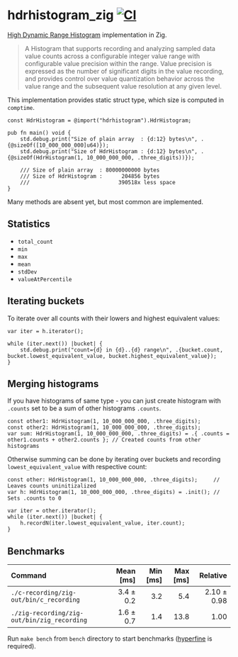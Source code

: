 # hdrhistogram_zig [![CI](https://github.com/floatdrop/hdrhistogram_zig/actions/workflows/ci.yaml/badge.svg)](https://github.com/floatdrop/hdrhistogram_zig/actions/workflows/ci.yaml)

[High Dynamic Range Histogram](https://github.com/HdrHistogram/HdrHistogram) implementation in Zig.

> A Histogram that supports recording and analyzing sampled data value counts
> across a configurable integer value range with configurable value precision
> within the range. Value precision is expressed as the number of significant
> digits in the value recording, and provides control over value quantization
> behavior across the value range and the subsequent value resolution at any
> given level.

This implementation provides static struct type, which size is computed in
`comptime`.

```zig
const HdrHistogram = @import("hdrhistogram").HdrHistogram;

pub fn main() void {
    std.debug.print("Size of plain array  : {d:12} bytes\n", .{@sizeOf([10_000_000_000]u64)});
    std.debug.print("Size of HdrHistogram : {d:12} bytes\n", .{@sizeOf(HdrHistogram(1, 10_000_000_000, .three_digits))});

    /// Size of plain array  : 80000000000 bytes
    /// Size of HdrHistogram :      204856 bytes
    ///                            390518x less space
}
```

Many methods are absent yet, but most common are implemented.

## Statistics

 - `total_count`
 - `min`
 - `max`
 - `mean`
 - `stdDev`
 - `valueAtPercentile`

## Iterating buckets

To iterate over all counts with their lowers and highest equivalent values:

```zig
var iter = h.iterator();

while (iter.next()) |bucket| {
    std.debug.print("count={d} in {d}..{d} range\n", .{bucket.count, bucket.lowest_equivalent_value, bucket.highest_equivalent_value});
}
```

## Merging histograms

If you have histograms of same type - you can just create histogram with `.counts` set to be a sum of other histograms `.counts`.

```zig
const other1: HdrHistogram(1, 10_000_000_000, .three_digits);
const other2: HdrHistogram(1, 10_000_000_000, .three_digits);
var sum: HdrHistogram(1, 10_000_000_000, .three_digits) = .{ .counts = other1.counts + other2.counts }; // Created counts from other histograms
```

Otherwise summing can be done by iterating over buckets and recording `lowest_equivalent_value` with respective count:

```zig
const other: HdrHistogram(1, 10_000_000_000, .three_digits);     // Leaves counts uninitizalized
var h: HdrHistogram(1, 10_000_000_000, .three_digits) = .init(); // Sets .counts to 0

var iter = other.iterator();
while (iter.next()) |bucket| {
    h.recordN(iter.lowest_equivalent_value, iter.count);
}
```

## Benchmarks

| Command | Mean [ms] | Min [ms] | Max [ms] | Relative |
|:---|---:|---:|---:|---:|
| `./c-recording/zig-out/bin/c_recording` | 3.4 ± 0.2 | 3.2 | 5.4 | 2.10 ± 0.98 |
| `./zig-recording/zig-out/bin/zig_recording` | 1.6 ± 0.7 | 1.4 | 13.8 | 1.00 |

Run `make bench` from `bench` directory to start benchmarks ([hyperfine](https://github.com/sharkdp/hyperfine) is required).
